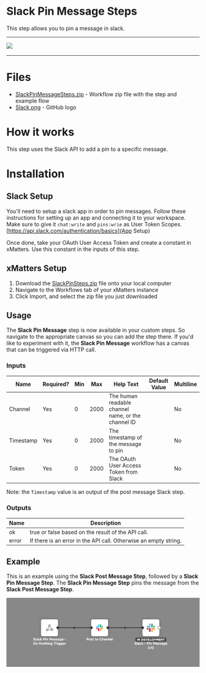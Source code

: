 # Slack Pin Message Steps

This step allows you to pin a message in slack.


---------

<kbd>
  <img src="https://github.com/xmatters/xMatters-Labs/raw/master/media/disclaimer.png">
</kbd>

---------

# Files

* [SlackPinMessageSteps.zip](SlackPinMessageSteps.zip) - Workflow zip file with the step and example flow
* [Slack.png](/Slack.png) - GitHub logo

# How it works
This step uses the Slack API to add a pin to a specific message.


# Installation

## Slack Setup
You'll need to setup a slack app in order to pin messages. Follow these instructions for setting up an app and connecting it to your workspace. Make sure to give it `chat:write` and `pins:wrie` as User Token Scopes.
[https://api.slack.com/authentication/basics](App Setup)

Once done, take your OAuth User Access Token and create a constant in xMatters. Use this constant in the inputs of this step.


## xMatters Setup
1. Download the [SlackPinSteps.zip](SlackPinSteps.zip) file onto your local computer
2. Navigate to the Workflows tab of your xMatters instance
3. Click Import, and select the zip file you just downloaded


## Usage
The **Slack Pin Message** step is now available in your custom steps. So navigate to the appropriate canvas so you can add the step there. If you'd like to experiment with it, the **Slack Pin Message** workflow has a canvas that can be triggered via HTTP call. 

### Inputs
| Name  | Required? | Min | Max | Help Text | Default Value | Multiline |
| ----- | ----------| --- | --- | --------- | ------------- | --------- |
| Channel | Yes | 0 | 2000 | The human readable channel name, or the channel ID | | No |
| Timestamp | Yes | 0 | 2000 | The timestamp of the message to pin | | No |
| Token | Yes | 0 | 2000 | The OAuth User Access Token from Slack | | No |

Note: the `Timestamp` value is an output of the post message Slack step.

### Outputs

| Name | Description |
| ---- | ----------  |
| ok | true or false based on the result of the API call. |
| error | If there is an error in the API call. Otherwise an empty string. |


## Example
This is an example using the **Slack Post Message Step**, followed by a **Slack Pin Message Step**. The **Slack Pin Message Step** pins the message from the **Slack Post Message Step**.

<kbd>
	<img src="/media/ExampleFlow.png">
</kbd>

